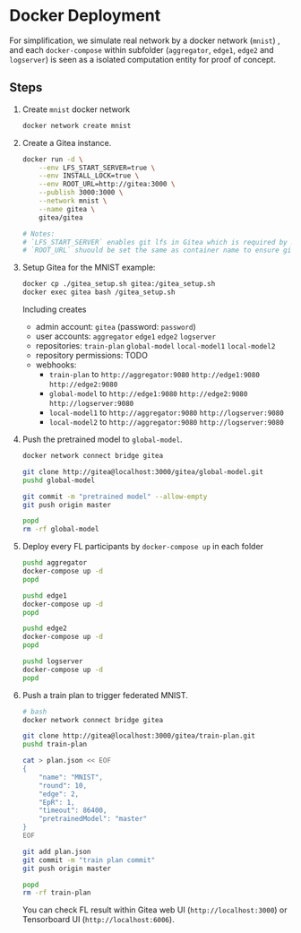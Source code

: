 # Docker Deployment

For simplification, we simulate real network by a docker network (`mnist`) , and each `docker-compose` within subfolder (`aggregator`, `edge1`, `edge2` and `logserver`) is seen as a isolated computation entity for proof of concept.

## Steps

1. Create `mnist` docker network
    ```bash
    docker network create mnist
    ```

2. Create a Gitea instance.
    ```bash
    docker run -d \
        --env LFS_START_SERVER=true \
        --env INSTALL_LOCK=true \
        --env ROOT_URL=http://gitea:3000 \
        --publish 3000:3000 \
        --network mnist \
        --name gitea \
        gitea/gitea

    # Notes:
    # `LFS_START_SERVER` enables git lfs in Gitea which is required by Harmonia.
    # `ROOT_URL` shuould be set the same as container name to ensure git operation work.
    ```

3. Setup Gitea for the MNIST example:  
    ```bash
    docker cp ./gitea_setup.sh gitea:/gitea_setup.sh
    docker exec gitea bash /gitea_setup.sh
    ```

    Including creates
    * admin account: `gitea` (password: `password`)
    * user accounts: `aggregator` `edge1` `edge2` `logserver`
    * repositories: `train-plan` `global-model` `local-model1` `local-model2`
    * repository permissions: TODO
    * webhooks:
        * `train-plan` to `http://aggregator:9080` `http://edge1:9080` `http://edge2:9080`
        * `global-model` to `http://edge1:9080` `http://edge2:9080` `http://logserver:9080`
        * `local-model1` to `http://aggregator:9080` `http://logserver:9080`
        * `local-model2` to `http://aggregator:9080` `http://logserver:9080`

4. Push the pretrained model to `global-model`.
    ```bash
    docker network connect bridge gitea

    git clone http://gitea@localhost:3000/gitea/global-model.git
    pushd global-model

    git commit -m "pretrained model" --allow-empty
    git push origin master

    popd
    rm -rf global-model
    ```

5. Deploy every FL participants by `docker-compose up` in each folder
    ```bash
    pushd aggregator
    docker-compose up -d
    popd
    
    pushd edge1
    docker-compose up -d
    popd
    
    pushd edge2
    docker-compose up -d
    popd

    pushd logserver
    docker-compose up -d
    popd
    ```

6. Push a train plan to trigger federated MNIST.
    ```bash
    # bash
    docker network connect bridge gitea

    git clone http://gitea@localhost:3000/gitea/train-plan.git
    pushd train-plan

    cat > plan.json << EOF
    {
        "name": "MNIST",
        "round": 10,
        "edge": 2,
        "EpR": 1,
        "timeout": 86400,
        "pretrainedModel": "master"
    }
    EOF

    git add plan.json
    git commit -m "train plan commit"
    git push origin master

    popd
    rm -rf train-plan
    ```
    You can check FL result within Gitea web UI (`http://localhost:3000`) or Tensorboard UI (`http://localhost:6006`).